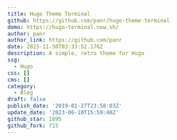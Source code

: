 ```yaml
---
title: Hugo Theme Terminal
github: https://github.com/panr/hugo-theme-terminal
demo: https://hugo-terminal.now.sh/
author: panr
author_link: https://github.com/panr
date: 2023-11-30T03:33:52.176Z
description: A simple, retro theme for Hugo
ssg:
  - Hugo
css: []
cms: []
category:
  - Blog
draft: false
publish_date: '2019-01-27T23:58:03Z'
update_date: '2023-06-10T15:59:48Z'
github_star: 1895
github_fork: 715
---
```


